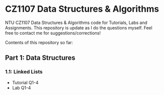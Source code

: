 # CZ1107 Data Structures & Algorithms
NTU CZ1107 Data Structures & Algorithms code for Tutorials, Labs and Assignments. This repository is update as I do the questions myself. Feel free to contact me for suggestions/corrections!

Contents of this repository so far:
## Part 1: Data Structures
### 1.1: Linked Lists
* Tutorial Q1-4
* Lab Q1-4
